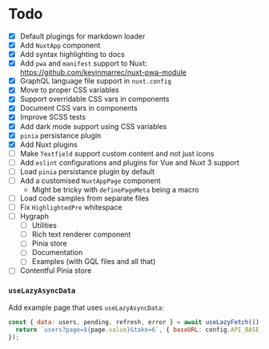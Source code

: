 # Todo

- [x] Default plugings for markdown loader
- [x] Add `NuxtApp` component
- [x] Add syntax highlighting to docs
- [x] Add `pwa` and `manifest` support to Nuxt: https://github.com/kevinmarrec/nuxt-pwa-module
- [x] GraphQL language file support in `nuxt.config`
- [x] Move to proper CSS variables
- [x] Support overridable CSS vars in components
- [x] Document CSS vars in components
- [x] Improve SCSS tests
- [x] Add dark mode support using CSS variables
- [x] `pinia` persistance plugin
- [x] Add Nuxt plugins
- [ ] Make `Textfield` support custom content and not just icons
- [ ] Add `eslint` configurations and plugins for Vue and Nuxt 3 support
- [ ] Load `pinia` persistance plugin by default
- [ ] Add a customised `NuxtAppPage` component
  - Might be tricky with `definePageMeta` being a macro
- [ ] Load code samples from separate files
- [ ] Fix `HighlightedPre` whitespace
- [ ] Hygraph
  - [ ] Utilities
  - [ ] Rich text renderer component
  - [ ] Pinia store
  - [ ] Documentation
  - [ ] Examples (with GQL files and all that)
- [ ] Contentful Pinia store

### `useLazyAsyncData`

Add example page that uses `useLazyAsyncData`:

```js
const { data: users, pending, refresh, error } = await useLazyFetch(() => {
  return `users?page=${page.value}&take=6`, { baseURL: config.API_BASE_URL }
});
```
